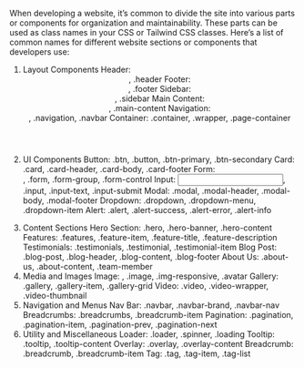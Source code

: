When developing a website, it’s common to divide the site into various parts or components for organization and maintainability. These parts can be used as class names in your CSS or Tailwind CSS classes. Here’s a list of common names for different website sections or components that developers use:

1. Layout Components
Header: <header>, .header
Footer: <footer>, .footer
Sidebar: <aside>, .sidebar
Main Content: <main>, .main-content
Navigation: <nav>, .navigation, .navbar
Container: .container, .wrapper, .page-container
2. UI Components
Button: .btn, .button, .btn-primary, .btn-secondary
Card: .card, .card-header, .card-body, .card-footer
Form: <form>, .form, .form-group, .form-control
Input: <input>, .input, .input-text, .input-submit
Modal: .modal, .modal-header, .modal-body, .modal-footer
Dropdown: .dropdown, .dropdown-menu, .dropdown-item
Alert: .alert, .alert-success, .alert-error, .alert-info
3. Content Sections
Hero Section: .hero, .hero-banner, .hero-content
Features: .features, .feature-item, .feature-title, .feature-description
Testimonials: .testimonials, .testimonial, .testimonial-item
Blog Post: .blog-post, .blog-header, .blog-content, .blog-footer
About Us: .about-us, .about-content, .team-member
4. Media and Images
Image: <img>, .image, .img-responsive, .avatar
Gallery: .gallery, .gallery-item, .gallery-grid
Video: .video, .video-wrapper, .video-thumbnail
5. Navigation and Menus
Nav Bar: .navbar, .navbar-brand, .navbar-nav
Breadcrumbs: .breadcrumbs, .breadcrumb-item
Pagination: .pagination, .pagination-item, .pagination-prev, .pagination-next
6. Utility and Miscellaneous
Loader: .loader, .spinner, .loading
Tooltip: .tooltip, .tooltip-content
Overlay: .overlay, .overlay-content
Breadcrumb: .breadcrumb, .breadcrumb-item
Tag: .tag, .tag-item, .tag-list
